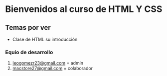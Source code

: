 # Bienvenidos al curso de HTML Y CSS 

## Temas por ver 

* Clase de HTML su introducción 

### Equio de desarrollo

1. leogomezr23@gmail.com = admin
2. macstore27@gmail.com = colaborador 